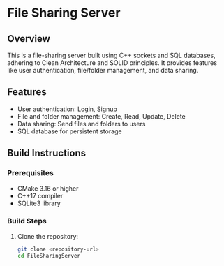 # File Sharing Server

## Overview

This is a file-sharing server built using C++ sockets and SQL databases, adhering to Clean Architecture and SOLID principles. It provides features like user authentication, file/folder management, and data sharing.

## Features

- User authentication: Login, Signup
- File and folder management: Create, Read, Update, Delete
- Data sharing: Send files and folders to users
- SQL database for persistent storage

## Build Instructions

### Prerequisites

- CMake 3.16 or higher
- C++17 compiler
- SQLite3 library

### Build Steps

1. Clone the repository:
   ```bash
   git clone <repository-url>
   cd FileSharingServer
   ```
